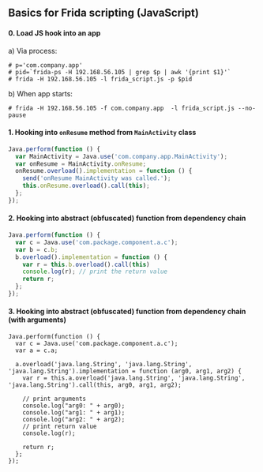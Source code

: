 ## Basics for Frida scripting (JavaScript)

#### 0. Load JS hook into an app

a) Via process:
```
# p='com.company.app'
# pid=`frida-ps -H 192.168.56.105 | grep $p | awk '{print $1}'`
# frida -H 192.168.56.105 -l frida_script.js -p $pid
```

b) When app starts:
```
# frida -H 192.168.56.105 -f com.company.app  -l frida_script.js --no-pause
```


#### 1. Hooking into `onResume` method from `MainActivity` class

```js
Java.perform(function () {
  var MainActivity = Java.use('com.company.app.MainActivity');
  var onResume = MainActivity.onResume;
  onResume.overload().implementation = function () {
    send('onResume MainActivity was called.');
    this.onResume.overload().call(this);
  };
});
```

#### 2. Hooking into abstract (obfuscated) function from dependency chain

```js
Java.perform(function () {
  var c = Java.use('com.package.component.a.c');
  var b = c.b;
  b.overload().implementation = function () {
    var r = this.b.overload().call(this)
    console.log(r); // print the return value    
    return r;
  };
});
```

#### 3. Hooking into abstract (obfuscated) function from dependency chain (with arguments)

```
Java.perform(function () {
  var c = Java.use('com.package.component.a.c');
  var a = c.a;

  a.overload('java.lang.String', 'java.lang.String', 'java.lang.String').implementation = function (arg0, arg1, arg2) {
    var r = this.a.overload('java.lang.String', 'java.lang.String', 'java.lang.String').call(this, arg0, arg1, arg2);
    
    // print arguments
    console.log("arg0: " + arg0);
    console.log("arg1: " + arg1);
    console.log("arg2: " + arg2);
    // print return value
    console.log(r);

    return r;
  };
});
```
